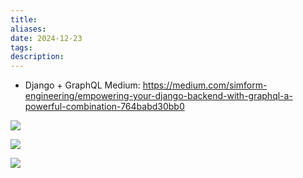 ```yaml
---
title: 
aliases: 
date: 2024-12-23
tags: 
description:
---
```



- Django + GraphQL Medium: https://medium.com/simform-engineering/empowering-your-django-backend-with-graphql-a-powerful-combination-764babd30bb0

![](https://miro.medium.com/v2/resize:fit:1222/format:webp/0*elVoHxIj2tG957cE.png)

![](https://miro.medium.com/v2/resize:fit:1400/format:webp/0*zWT8lXrc337WQKtV.png)

![](https://miro.medium.com/v2/resize:fit:1400/format:webp/0*SWHTwOyGUDUDtYqL.png)
